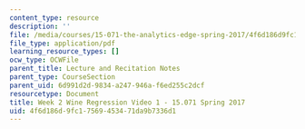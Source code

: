 ```yaml
---
content_type: resource
description: ''
file: /media/courses/15-071-the-analytics-edge-spring-2017/4f6d186d9fc17569453471da9b7336d1_MIT15_071S17_Unit2_WineRegression.pdf
file_type: application/pdf
learning_resource_types: []
ocw_type: OCWFile
parent_title: Lecture and Recitation Notes
parent_type: CourseSection
parent_uid: 6d991d2d-9834-a247-946a-f6ed255c2dcf
resourcetype: Document
title: Week 2 Wine Regression Video 1 - 15.071 Spring 2017
uid: 4f6d186d-9fc1-7569-4534-71da9b7336d1
---
```

